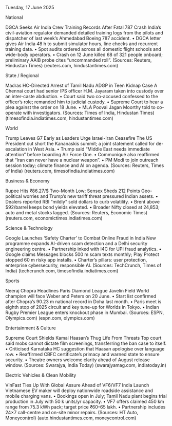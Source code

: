 Tuesday, 17 June 2025

National

DGCA Seeks Air India Crew Training Records After Fatal 787 Crash
India’s civil-aviation regulator demanded detailed training logs from the pilots and dispatcher of last week’s Ahmedabad Boeing 787 accident.
• DGCA letter gives Air India 48 h to submit simulator hours, line checks and recurrent training data.
• Spot audits ordered across all domestic flight schools and wide-body operators.
• Crash on 12 June killed 68 of 321 people onboard; preliminary AAIB probe cites “uncommanded roll”.
(Sources: Reuters, Hindustan Times) (reuters.com, hindustantimes.com)

State / Regional

Madras HC-Directed Arrest of Tamil Nadu ADGP in Teen Kidnap Case
A Chennai court had senior IPS officer H.M. Jayaram taken into custody over an inter-caste abduction.
• Court said two co-accused confessed to the officer’s role; remanded him to judicial custody.
• Supreme Court to hear a plea against the order on 18 June.
• MLA Poovai Jagan Moorthy told to co-operate with investigators.
(Sources: Times of India, Hindustan Times) (timesofindia.indiatimes.com, hindustantimes.com)

World

Trump Leaves G7 Early as Leaders Urge Israel-Iran Ceasefire
The US President cut short the Kananaskis summit; a joint statement called for de-escalation in West Asia.
• Trump said “Middle East needs immediate attention” before boarding Air Force One.
• Communiqué also reaffirmed that “Iran can never have a nuclear weapon”.
• PM Modi to join outreach session today; climate finance and AI on agenda.
(Sources: Reuters, Times of India) (reuters.com, timesofindia.indiatimes.com)

Business & Economy

Rupee Hits ₹86.27/$ Two-Month Low; Sensex Sheds 212 Points
Geo-political worries and Trump’s new tariff threat pressured Indian assets.
• Dealers reported RBI “mildly” sold dollars to curb volatility.
• Brent above $92/barrel keeps bond yields elevated.
• Broader Nifty closed at 24,853; auto and metal stocks lagged.
(Sources: Reuters, Economic Times) (reuters.com, economictimes.indiatimes.com)

Science & Technology

Google Launches ‘Safety Charter’ to Combat Online Fraud in India
New programme expands AI-driven scam detection and a Delhi security engineering centre.
• Partnership inked with I4C for UPI fraud analytics.
• Google claims Messages blocks 500 m scam texts monthly; Play Protect stopped 60 m risky app installs.
• Charter’s pillars: user protection, enterprise cybersecurity, responsible AI.
(Sources: TechCrunch, Times of India) (techcrunch.com, timesofindia.indiatimes.com)

Sports

Neeraj Chopra Headlines Paris Diamond League Javelin Field
World champion will face Weber and Peters on 20 June.
• Start list confirmed after Chopra’s 90.23 m national record in Doha last month.
• Paris meet is eighth stop of 2025 circuit and key tune-up for Worlds in Tokyo.
• Indian Rugby Premier League enters knockout phase in Mumbai.
(Sources: ESPN, Olympics.com) (espn.com, olympics.com)

Entertainment & Culture

Supreme Court Shields Kamal Haasan’s Thug Life From Threats
Top court said mobs cannot dictate film screenings, transferring the ban case to itself.
• Criticised Karnataka HC suggestion that Haasan apologise over language row.
• Reaffirmed CBFC certificate’s primacy and warned state to ensure security.
• Theatre owners welcome clarity ahead of August release window.
(Sources: Swarajya, India Today) (swarajyamag.com, indiatoday.in)

Electric Vehicles & Clean Mobility

VinFast Ties Up With Global Assure Ahead of VF6/VF7 India Launch
Vietnamese EV maker will deploy nationwide roadside assistance and mobile charging vans.
• Bookings open in July; Tamil Nadu plant begins trial production in July with 50 k units/yr capacity.
• VF7 offers claimed 450 km range from 75.3 kWh pack; target price ₹60–65 lakh.
• Partnership includes 24×7 call-centre and on-site minor repairs.
(Sources: HT Auto, Moneycontrol) (auto.hindustantimes.com, moneycontrol.com)
